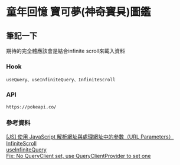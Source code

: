 # 童年回憶 寶可夢(~~神奇寶貝~~)圖鑑

## 筆記一下

期待的完全體應該會是結合infinite scroll來載入資料

### Hook
```
useQuery、useInfiniteQuery、InfiniteScroll
```

### API
```
https://pokeapi.co/
```

### 參考資料
[[JS] 使用 JavaScript 解析網址與處理網址中的參數（URL Parameters）](https://pjchender.blogspot.com/2018/08/js-javascript-url-parameters.html)  
[InfiniteScroll](https://pjchender.dev/npm/npm-react-query/#infinite-queries)  
[useInfiniteQuery](https://tanstack.com/query/v4/docs/react/reference/useInfiniteQuery)  
[Fix: No QueryClient set, use QueryClientProvider to set one](https://dev.to/calvin087/fix-no-queryclient-set-use-queryclientprovider-to-set-one-2hlb)

